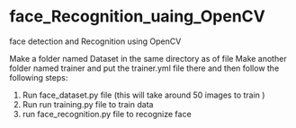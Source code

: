 # face_Recognition_uaing_OpenCV
face detection and Recognition using OpenCV

Make a folder named Dataset in the same directory as of file 
Make another folder named trainer and put the trainer.yml file there
and then follow the following steps:

1) Run face_dataset.py file (this will take around 50 images to train )
2) Run run training.py file to train data 
3) run face_recognition.py file to recognize face 


